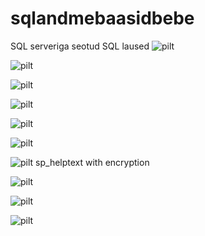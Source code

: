 # sqlandmebaasidbebe
SQL serveriga seotud SQL laused
![pilt](https://github.com/user-attachments/assets/788d4e78-e7a9-4d77-88cc-ff06f763af5d)

![pilt](https://github.com/user-attachments/assets/997b9520-7309-40c6-9e24-954a4aba5ec0)

![pilt](https://github.com/user-attachments/assets/5b4bca1d-8d2c-42c4-87a4-79ffcb8ef0e7)

![pilt](https://github.com/user-attachments/assets/1cf10c64-74af-48ba-b567-6c0e30d02fe8)

![pilt](https://github.com/user-attachments/assets/277e1787-af88-44d5-a641-12bb8516fc0f)

![pilt](https://github.com/user-attachments/assets/9b754955-a71e-4884-945b-c455312f42e3)

![pilt](https://github.com/user-attachments/assets/9a14ad3d-6aac-4da6-9f43-0bd90947aebc) 
sp_helptext with encryption


![pilt](https://github.com/user-attachments/assets/6f7c30c0-6040-44a5-a047-d922a015c426)

![pilt](https://github.com/user-attachments/assets/a84f6a5f-4ee1-4c9a-bbf0-db932609e0ba)

![pilt](https://github.com/user-attachments/assets/b731259d-7e40-4d37-9ed7-079b5769b8ef)


